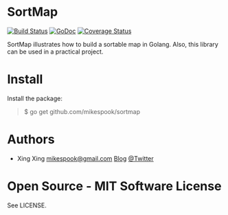 SortMap 
======

[![Build Status](https://travis-ci.org/mikespook/sortmap.png?branch=master)](https://travis-ci.org/mikespook/sortmap)
[![GoDoc](https://godoc.org/github.com/mikespook/sortmap?status.png)](https://godoc.org/github.com/mikespook/sortmap)
[![Coverage Status](https://coveralls.io/repos/github/mikespook/sortmap/badge.svg?branch=master)](https://coveralls.io/github/mikespook/sortmap?branch=master)

SortMap illustrates how to build a sortable map in Golang. Also, this library can be used in a practical project.

Install
=======

Install the package:

> $ go get github.com/mikespook/sortmap
	
Authors
=======

 * Xing Xing <mikespook@gmail.com> [Blog](http://mikespook.com) 
[@Twitter](http://twitter.com/mikespook)

Open Source - MIT Software License
==================================

See LICENSE.
